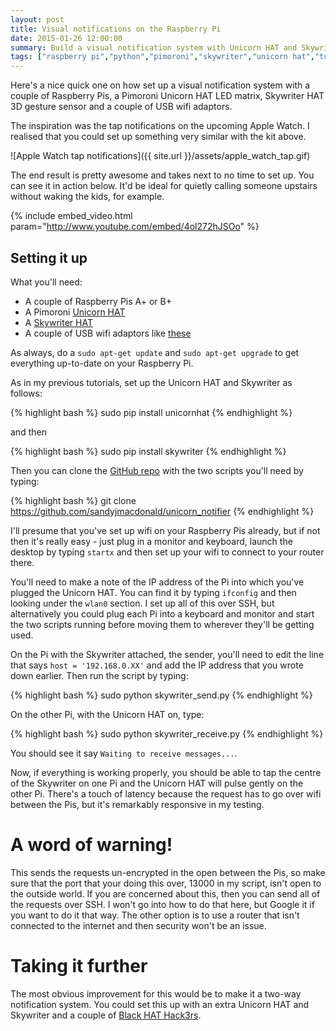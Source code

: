 ```yaml
---
layout: post
title: Visual notifications on the Raspberry Pi
date: 2015-01-26 12:00:00
summary: Build a visual notification system with Unicorn HAT and Skywriter.
tags: ["raspberry pi","python","pimoroni","skywriter","unicorn hat","tutorial"]
---
```


Here's a nice quick one on how set up a visual notification system with a 
couple of Raspberry Pis, a Pimoroni Unicorn HAT LED matrix, Skywriter HAT
3D gesture sensor and a couple of USB wifi adaptors.

The inspiration was the tap notifications on the upcoming Apple Watch. I 
realised that you could set up something very similar with the kit above.

![Apple Watch tap notifications]({{ site.url }}/assets/apple_watch_tap.gif)

The end result is pretty awesome and takes next to no time to set up. You can
see it in action below. It'd be ideal for quietly calling someone upstairs 
without waking the kids, for example.

{% include embed_video.html param="http://www.youtube.com/embed/4ol272hJSOo" %}

## Setting it up

What you'll need:

* A couple of Raspberry Pis A+ or B+
* A Pimoroni [Unicorn HAT](http://shop.pimoroni.com/products/unicorn-hat)
* A [Skywriter HAT](http://shop.pimoroni.com/products/skywriter-hat)
* A couple of USB wifi adaptors like [these](http://thepihut.com/products/usb-wifi-adapter-for-the-raspberry-pi)

As always, do a `sudo apt-get update` and `sudo apt-get upgrade` to get
everything up-to-date on your Raspberry Pi.

As in my previous tutorials, set up the Unicorn HAT and Skywriter as follows:

{% highlight bash %}
sudo pip install unicornhat
{% endhighlight %}

and then  

{% highlight bash %}
sudo pip install skywriter
{% endhighlight %}

Then you can clone the [GitHub repo](https://github.com/sandyjmacdonald/unicorn_notifier)
with the two scripts you'll need by typing:

{% highlight bash %}
git clone https://github.com/sandyjmacdonald/unicorn_notifier
{% endhighlight %}

I'll presume that you've set up wifi on your Raspberry Pis already, but if not 
then it's really easy - just plug in a monitor and keyboard, launch the desktop
by typing `startx` and then set up your wifi to connect to your router there.

You'll need to make a note of the IP address of the Pi into which you've plugged 
the Unicorn HAT. You can find it by typing `ifconfig` and then looking under the
`wlan0` section. I set up all of this over SSH, but alternatively you could 
plug each Pi into a keyboard and monitor and start the two scripts running
before moving them to wherever they'll be getting used.

On the Pi with the Skywriter attached, the sender, you'll need to edit the line
that says `host = '192.168.0.XX'` and add the IP address that you wrote down 
earlier. Then run the script by typing:

{% highlight bash %}
sudo python skywriter_send.py
{% endhighlight %}

On the other Pi, with the Unicorn HAT on, type:

{% highlight bash %}
sudo python skywriter_receive.py
{% endhighlight %}

You should see it say `Waiting to receive messages...`.

Now, if everything is working properly, you should be able to tap the centre of
the Skywriter on one Pi and the Unicorn HAT will pulse gently on the other Pi.
There's a touch of latency because the request has to go over wifi between the 
Pis, but it's remarkably responsive in my testing.

# A word of warning!

This sends the requests un-encrypted in the open between the
Pis, so make sure that the port that your doing this over, 13000 in my script,
isn't open to the outside world. If you are concerned about this, then you can
send all of the requests over SSH. I won't go into how to do that here, but 
Google it if you want to do it that way. The other option is to use a router
that isn't connected to the internet and then security won't be an issue.

# Taking it further

The most obvious improvement for this would be to make it a two-way notification
system. You could set this up with an extra Unicorn HAT and Skywriter and a 
couple of [Black HAT Hack3rs](http://shop.pimoroni.com/products/black-hat-hacker).